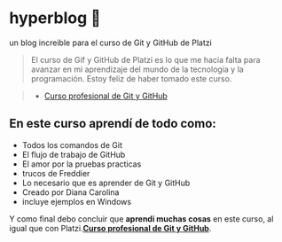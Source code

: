 # hyperblog 💚

un blog increible para el curso de Git y GitHub de Platzi

> El curso de Gif y GitHub de Platzi es lo que me hacia falta para avanzar en mi aprendizaje del mundo de la tecnologia y la programación. Estoy feliz de haber tomado este curso.

> - [Curso profesional de Git y GitHub](https://platzi.com/clases/git-github/ "Curso profesional de Git y GitHub")

## En este curso aprendí de todo como:

- Todos los comandos de Git
- El flujo de trabajo de GitHub
- El amor por la pruebas practicas
- trucos de Freddier
- Lo necesario que es aprender de Git y GitHub
- Creado por Diana Carolina
- incluye ejemplos en Windows

Y como final debo concluir que **aprendi muchas cosas** en este curso, al igual que con Platzi.**[Curso profesional de Git y GitHub](https://platzi.com/clases/git-github/ "Curso profesional de Git y GitHub")**.
